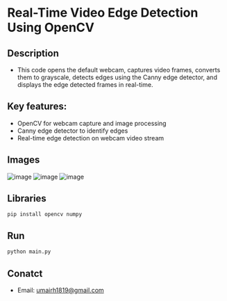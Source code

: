 # Real-Time Video Edge Detection Using OpenCV

## Description
- This code opens the default webcam, captures video frames, converts them to grayscale, detects edges using the Canny edge detector, and displays the edge 
  detected frames in real-time.

## Key features:

- OpenCV for webcam capture and image processing
- Canny edge detector to identify edges
- Real-time edge detection on webcam video stream

## Images

![image](https://www.dropbox.com/s/gvhfkk8qzzxyq9s/11.png?raw=1)
![image](https://www.dropbox.com/s/700areuoochvu2s/22.png?dl=0?raw=1)
![image](https://www.dropbox.com/s/0rgil75qp7ildw7/33.png?raw=1)


## Libraries

``` bask
pip install opencv numpy
```

## Run

```bash
python main.py
```
## Conatct
- Email: umairh1819@gmail.com

